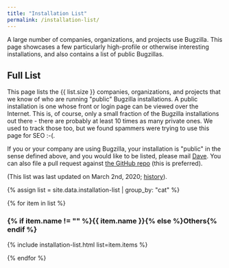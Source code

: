 ```yaml
---
title: "Installation List"
permalink: /installation-list/
---
```


A large number of companies, organizations, and projects use Bugzilla. 
This page showcases a few particularly high-profile or otherwise interesting 
installations, and also contains a list of public Bugzillas.

## Full List

This page lists the {{ list.size }} companies, organizations, and projects
that we know of who are running "public" Bugzilla installations. A public
installation is one whose front or login page can be viewed over the
Internet. This is, of course, only a small fraction of the Bugzilla
installations out there - there are probably at least 10 times as many
private ones. We used to track those too, but we found spammers
were trying to use this page for SEO :-(.

If you or your company are using Bugzilla, your installation is "public" in
the sense defined above, and you would like to be listed, please mail
[Dave](mailto:justdave&#64;bugzilla.org?subject=Bugzilla%20Installation%20List).
You can also file a pull request against [the GitHub repo](https://github.com/bugzilla/bugzilla.github.io/tree/master/installation-list) (this is preferred).


(This list was last updated on March 2nd, 2020;
[history](https://github.com/bugzilla/bugzilla.github.io/commits/master/_data/installation-list.csv)).

{% assign list = site.data.installation-list | group_by: "cat" %}

{% for item in list %}
### {% if item.name != "" %}{{ item.name }}{% else %}Others{% endif %}

{% include installation-list.html list=item.items %}

{% endfor %}
